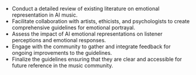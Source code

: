 - Conduct a detailed review of existing literature on emotional representation in AI music.
- Facilitate collaboration with artists, ethicists, and psychologists to create comprehensive guidelines for emotional portrayal.
- Assess the impact of AI emotional representations on listener perceptions and emotional responses.
- Engage with the community to gather and integrate feedback for ongoing improvements to the guidelines.
- Finalize the guidelines ensuring that they are clear and accessible for future reference in the music community.